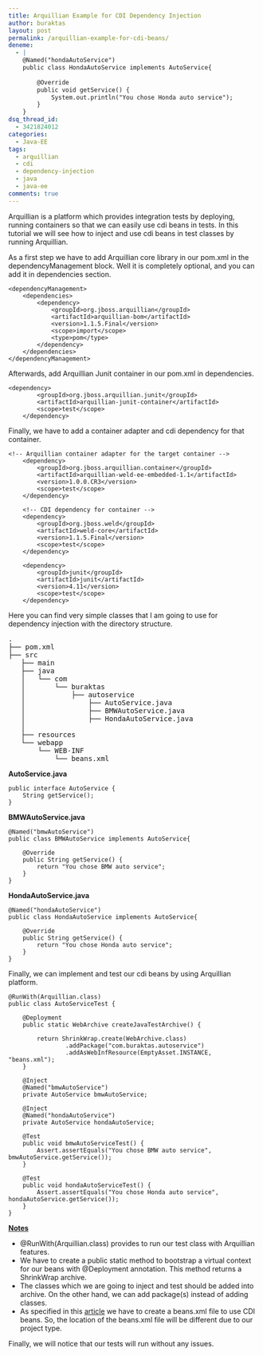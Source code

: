 ```yaml
---
title: Arquillian Example for CDI Dependency Injection
author: buraktas
layout: post
permalink: /arquillian-example-for-cdi-beans/
deneme:
  - |
    @Named("hondaAutoService")
    public class HondaAutoService implements AutoService{
    
        @Override
        public void getService() {
            System.out.println("You chose Honda auto service");
        }
    }
dsq_thread_id:
  - 3421824012
categories:
  - Java-EE
tags:
  - arquillian
  - cdi
  - dependency-injection
  - java
  - java-ee
comments: true
---
```

Arquillian is a platform which provides integration tests by deploying, running containers so that we can easily use cdi beans in tests. In this tutorial we will see how to inject and use cdi beans in test classes by running Arquillian.

As a first step we have to add Arquillian core library in our pom.xml in the <blognewcode>dependencyManagement</blognewcode> block. Well it is completely optional, and you can add it in <blognewcode>dependencies</blognewcode> section.

<!--more-->

<pre><code class="language-apacheconf">&lt;dependencyManagement&gt;
    &lt;dependencies&gt;
        &lt;dependency&gt;
            &lt;groupId&gt;org.jboss.arquillian&lt;/groupId&gt;
            &lt;artifactId&gt;arquillian-bom&lt;/artifactId&gt;
            &lt;version&gt;1.1.5.Final&lt;/version&gt;
            &lt;scope&gt;import&lt;/scope&gt;
            &lt;type&gt;pom&lt;/type&gt;
        &lt;/dependency&gt;
    &lt;/dependencies&gt;
&lt;/dependencyManagement&gt;</code>
</pre>

Afterwards, add Arquillian Junit container in our pom.xml in <blognewcode>dependencies</blognewcode>.

<pre><code class="language-apacheconf">&lt;dependency&gt;
        &lt;groupId&gt;org.jboss.arquillian.junit&lt;/groupId&gt;
        &lt;artifactId&gt;arquillian-junit-container&lt;/artifactId&gt;
        &lt;scope&gt;test&lt;/scope&gt;
    &lt;/dependency&gt;</code>
</pre>

Finally, we have to add a container adapter and cdi dependency for that container.

<pre><code class="language-apacheconf">&lt;!-- Arquillian container adapter for the target container --&gt;
    &lt;dependency&gt;
        &lt;groupId&gt;org.jboss.arquillian.container&lt;/groupId&gt;
        &lt;artifactId&gt;arquillian-weld-ee-embedded-1.1&lt;/artifactId&gt;
        &lt;version&gt;1.0.0.CR3&lt;/version&gt;
        &lt;scope&gt;test&lt;/scope&gt;
    &lt;/dependency&gt;

    &lt;!-- CDI dependency for container --&gt;
    &lt;dependency&gt;
        &lt;groupId&gt;org.jboss.weld&lt;/groupId&gt;
        &lt;artifactId&gt;weld-core&lt;/artifactId&gt;
        &lt;version&gt;1.1.5.Final&lt;/version&gt;
        &lt;scope&gt;test&lt;/scope&gt;
    &lt;/dependency&gt;

    &lt;dependency&gt;
        &lt;groupId&gt;junit&lt;/groupId&gt;
        &lt;artifactId&gt;junit&lt;/artifactId&gt;
        &lt;version&gt;4.11&lt;/version&gt;
        &lt;scope&gt;test&lt;/scope&gt;
    &lt;/dependency&gt;</code>
</pre>

Here you can find very simple classes that I am going to use for dependency injection with the directory structure.

<pre>.
├── pom.xml
├── src
   ├── main
   ├── java
   │   └── com
   │       └── buraktas
   │           ├── autoservice
   │               ├── AutoService.java
   │               ├── BMWAutoService.java
   │               ├── HondaAutoService.java
   │           
   ├── resources
   └── webapp
       └── WEB-INF
           └── beans.xml</pre>

<b>AutoService.java</b>
  
<pre><code class="language-java">public interface AutoService {
    String getService();
}</code>
</pre>

<b>BMWAutoService.java</b>
  
<pre><code class="language-java">@Named("bmwAutoService")
public class BMWAutoService implements AutoService{

    @Override
    public String getService() {
        return "You chose BMW auto service";
    }
}</code>
</pre>

<b>HondaAutoService.java</b></p> 
  
<pre><code class="language-java">@Named("hondaAutoService")
public class HondaAutoService implements AutoService{

    @Override
    public String getService() {
        return "You chose Honda auto service";
    }
}</code>
</pre>

Finally, we can implement and test our cdi beans by using Arquillian platform.

<pre><code class="language-java">@RunWith(Arquillian.class)
public class AutoServiceTest {

    @Deployment
    public static WebArchive createJavaTestArchive() {

        return ShrinkWrap.create(WebArchive.class)
                .addPackage("com.buraktas.autoservice")
                .addAsWebInfResource(EmptyAsset.INSTANCE, "beans.xml");
    }

    @Inject
    @Named("bmwAutoService")
    private AutoService bmwAutoService;

    @Inject
    @Named("hondaAutoService")
    private AutoService hondaAutoService;

    @Test
    public void bmwAutoServiceTest() {
        Assert.assertEquals("You chose BMW auto service", bmwAutoService.getService());
    }

    @Test
    public void hondaAutoServiceTest() {
        Assert.assertEquals("You chose Honda auto service", hondaAutoService.getService());
    }
}</code>
</pre>

<b><u>Notes</u></b>

<div>  
  <ul>
    <li>
      <blognewcode>@RunWith(Arquillian.class)</blognewcode> provides to run our test class with Arquillian features.
    </li>
    <li>
      We have to create a public static method to bootstrap a virtual context for our beans with <blognewcode>@Deployment</blognewcode> annotation. This method returns a <blognewcode>ShrinkWrap</blognewcode> archive.
    </li>
    <li>
      The classes which we are going to inject and test should be added into archive. On the other hand, we can add package(s) instead of adding classes.
    </li>
    <li>
      As specified in this <a href="{{ site.url }}/java-dependency-injection-example/">article</a> we have to create a beans.xml file to use CDI beans. So, the location of the beans.xml file will be different due to our project type.
    </li>
  </ul>
</div>

Finally, we will notice that our tests will run without any issues.